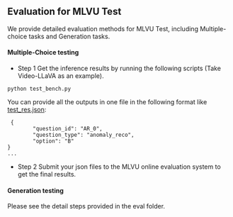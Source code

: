 ## Evaluation for MLVU Test

We provide detailed evaluation methods for MLVU Test, including Multiple-choice tasks and Generation tasks.

#### Multiple-Choice testing
- Step 1 Get the inference results by running the following scripts (Take Video-LLaVA as an example).
```
python test_bench.py 
```
You can provide all the outputs in one file in the following format like [test_res.json](https://github.com/JUNJIE99/MLVU/blob/main/Evaluation_Test/test_res.json):
```
 {
        "question_id": "AR_0",
        "question_type": "anomaly_reco",
        "option": "B"
}
...
```
- Step 2 Submit your json files to the MLVU online evaluation system to get the final results.
  
#### Generation testing
Please see the detail steps provided in the eval folder.
